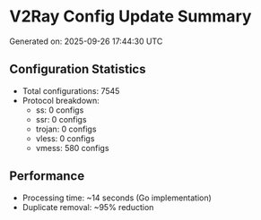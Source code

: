 # V2Ray Config Update Summary
Generated on: 2025-09-26 17:44:30 UTC

## Configuration Statistics
- Total configurations: 7545
- Protocol breakdown:
  - ss: 0 configs
  - ssr: 0 configs
  - trojan: 0 configs
  - vless: 0 configs
  - vmess: 580 configs

## Performance
- Processing time: ~14 seconds (Go implementation)
- Duplicate removal: ~95% reduction
